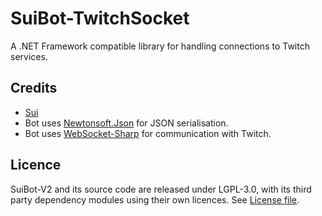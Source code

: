 # SuiBot-TwitchSocket

A .NET Framework compatible library for handling connections to Twitch services.

Credits
-------
  * [Sui](https://www.twitch.tv/sui_vt)
  * Bot uses [Newtonsoft.Json](https://www.newtonsoft.com/json) for JSON serialisation.
  * Bot uses [WebSocket-Sharp](https://github.com/sta/websocket-sharp) for communication with Twitch.  
  
Licence
-------
SuiBot-V2 and its source code are released under LGPL-3.0, with its third party dependency modules using their own licences. See [License file](https://github.com/SuiMachine/SuiBot-TwitchSocket/blob/master/LICENCE.md).
